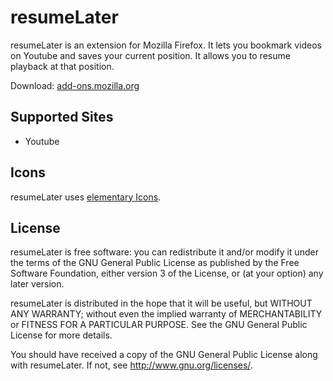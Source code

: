 # resumeLater

resumeLater is an extension for Mozilla Firefox. It lets you bookmark videos on Youtube and saves your current position. It allows you to resume playback at that position.

Download: [add-ons.mozilla.org](https://addons.mozilla.org/en-US/firefox/addon/resumelater/)

## Supported Sites
 * Youtube

## Icons
resumeLater uses [elementary Icons](https://launchpad.net/elementaryicons).

## License
resumeLater is free software: you can redistribute it and/or modify
it under the terms of the GNU General Public License as published by
the Free Software Foundation, either version 3 of the License, or
(at your option) any later version.

resumeLater is distributed in the hope that it will be useful,
but WITHOUT ANY WARRANTY; without even the implied warranty of
MERCHANTABILITY or FITNESS FOR A PARTICULAR PURPOSE.  See the
GNU General Public License for more details.

You should have received a copy of the GNU General Public License
along with resumeLater. If not, see <http://www.gnu.org/licenses/>.
